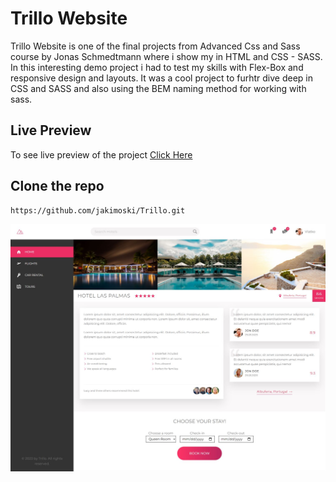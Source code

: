 # Trillo Website

Trillo Website is one of the final projects from Advanced Css and Sass course by Jonas Schmedtmann where i show my in HTML and CSS - SASS. In this interesting demo project i had to test my skills with Flex-Box and responsive design and layouts. It was a cool project to furhtr dive deep in CSS and SASS and also using the BEM naming method for working with sass.

## Live Preview

To see live preview of the project [Click Here](https://jakimoski.github.io/Trillo/ "Trillo Website")

## Clone the repo

```
https://github.com/jakimoski/Trillo.git

```

![Alt text](./screencapture-jakimoski-github-io-Trillo.jpeg)

